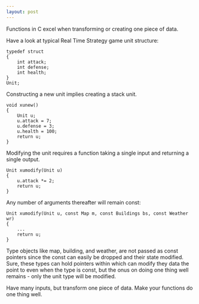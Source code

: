 ```yaml
---
layout: post
---
```


Functions in C excel when transforming or creating one piece of data.

Have a look at typical Real Time Strategy game unit structure:

    typedef struct
    {
        int attack;
        int defense;
        int health;
    }
    Unit;

Constructing a new unit implies creating a stack unit.

    void xunew()
    {
        Unit u;
        u.attack = 7;
        u.defense = 3;
        u.health = 100;
        return u;
    }

Modifying the unit requires a function taking a single input and returning a single output.

    Unit xumodify(Unit u)
    {
        u.attack *= 2;
        return u;
    }

Any number of arguments thereafter will remain const:

    Unit xumodify(Unit u, const Map m, const Buildings bs, const Weather wr)
    {
        ...
        return u;
    }

Type objects like map, building, and weather, are not passed as const pointers
since the const can easily be dropped and their state modified. Sure, these types can
hold pointers within which can modify they data the point to even when the type is const,
but the onus on doing one thing well remains - only the unit type will be modified.

Have many inputs, but transform one piece of data. Make your functions do one thing well.
